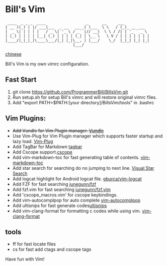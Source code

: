 # Bill's Vim

```
 ____  _ _ _  ____                  _      __     ___
| __ )(_) | |/ ___|___  _ __   __ _( )___  \ \   / (_)_ __ ___
|  _ \| | | | |   / _ \| '_ \ / _` |// __|  \ \ / /| | '_ ` _ \
| |_) | | | | |__| (_) | | | | (_| | \__ \   \ V / | | | | | | |
|____/|_|_|_|\____\___/|_| |_|\__, | |___/    \_/  |_|_| |_| |_|
                              |___/
```

[chinese](README-ZH.md)

Bill's Vim is my own vimrc configuration.

## Fast Start

1. git clone https://github.com/ProgrammerBill/BillsVim.git
2. Run setup.sh for setup Bill's vimrc and will restore original vimrc files.
3. Add "export PATH=$PATH:[your directory]/BillsVim/tools" in .bashrc

## Vim Plugins:

- ~~Add Vundle for Vim Plugin manager. [Vundle](https://github.com/VundleVim/Vundle.vim#quick-start)~~
- Use Vim-Plug for Vim Plugin manager which supports faster startup and lazy load. [Vim-Plug](https://github.com/junegunn/vim-plug)
- Add TagBar for Markdown [tagbar](https://github.com/preservim/tagbar)
- Add Cscope support.[cscope](http://cscope.sourceforge.net/)
- Add vim-markdown-toc for fast generating table of contents. [vim-markdown-toc](https://github.com/mzlogin/vim-markdown-toc)
- Add star search for searching do no jumping to next line. [Visual Star Search](https://github.com/bronson/vim-visual-star-search)
- Add logcat highlight for Android logcat file. [gburca/vim-logcat](https://github.com/gburca/vim-logcat)
- Add FZF for fast searching [junegunn/fzf](https://github.com/junegunn/fzf)
- Add fzf.vim for fast searching [junegunn/fzf.vim](https://github.com/junegunn/fzf.vim)
- Add 'cscope_macros.vim' for cscope keybindings.
- Add vim-autocomplpop for auto complete [vim-autocomplpop](https://github.com/othree/vim-autocomplpop)
- Add ultisnips for fast generate codes[ultisnips](https://github.com/SirVer/ultisnips)
- Add vim-clang-format for formatting c codes while using vim. [vim-clang-format](https://github.com/rhysd/vim-clang-format)

## tools

- ff for fast locate files
- cs for fast add ctags and cscope tags

Have fun with Vim!
